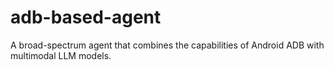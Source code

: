 # adb-based-agent
A broad-spectrum agent that combines the capabilities of Android ADB with multimodal LLM models.
